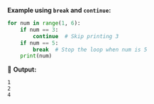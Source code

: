  **Example using `break` and `continue`:**  
```python
for num in range(1, 6):
    if num == 3:
        continue  # Skip printing 3
    if num == 5:
        break  # Stop the loop when num is 5
    print(num)
```
🔹 **Output:**  
```
1  
2  
4  
```
